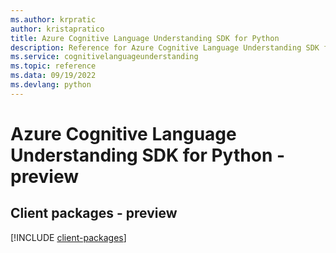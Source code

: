 ```yaml
---
ms.author: krpratic
author: kristapratico
title: Azure Cognitive Language Understanding SDK for Python
description: Reference for Azure Cognitive Language Understanding SDK for Python
ms.service: cognitivelanguageunderstanding
ms.topic: reference
ms.data: 09/19/2022
ms.devlang: python
---
```

# Azure Cognitive Language Understanding SDK for Python - preview

## Client packages - preview
[!INCLUDE [client-packages](cognitive-language-understanding-client-index.md)]